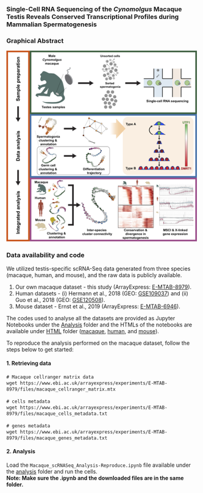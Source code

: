 ### Single-Cell RNA Sequencing of the *Cynomolgus* Macaque Testis Reveals Conserved Transcriptional Profiles during Mammalian Spermatogenesis

### Graphical Abstract
<img src="./Images/GraphicalAbstract.png" width=500>

### Data availability and code
We utilized testis-specific scRNA-Seq data generated from three species (macaque, human, and mouse), and the raw data is publicly available.
  1. Our own macaque dataset - this study (ArrayExpress: [E-MTAB-8979](https://www.ebi.ac.uk/arrayexpress/experiments/E-MTAB-8979/)).
  2. Human datasets - (i) Hermann et al., 2018 (GEO: [GSE109037](https://www.ncbi.nlm.nih.gov/geo/query/acc.cgi?acc=GSE109037)) and (ii) Guo et al., 2018 (GEO: [GSE120508](https://www.ncbi.nlm.nih.gov/geo/query/acc.cgi?acc=GSE120508)).
  3. Mouse dataset - Ernst et al., 2019 (ArrayExpress: [E-MTAB-6946](https://www.ebi.ac.uk/arrayexpress/experiments/E-MTAB-6946/)).

The codes used to analyse all the datasets are provided as Jupyter Notebooks under the [Analysis](../master/Analysis/) folder and the HTMLs of the notebooks are available under [HTML](../master/HTML/) folder ([macaque](http://htmlpreview.github.io/?https://github.com/SangrithiLab/Spermatogenesis/blob/master/HTML/Macaque_scRNASeq_Analysis.html), [human](http://htmlpreview.github.io/?https://github.com/SangrithiLab/Spermatogenesis/blob/master/HTML/Human_scRNASeq_Analysis.html), and [mouse](http://htmlpreview.github.io/?https://github.com/SangrithiLab/Spermatogenesis/blob/master/HTML/Mouse_scRNASeq_Analysis.html)). 

To reproduce the analysis performed on the macaque dataset, follow the steps below to get started:
  #### 1. Retrieving data 
  ```shellscript
# Macaque cellranger matrix data
wget https://www.ebi.ac.uk/arrayexpress/experiments/E-MTAB-8979/files/macaque_cellranger_matrix.mtx

# cells metadata
wget https://www.ebi.ac.uk/arrayexpress/experiments/E-MTAB-8979/files/macaque_cells_metadata.txt

# genes metadata
wget https://www.ebi.ac.uk/arrayexpress/experiments/E-MTAB-8979/files/macaque_genes_metadata.txt
```
  #### 2. Analysis
  Load the `Macaque_scRNASeq_Analysis-Reproduce.ipynb` file available under the [analysis](../master/Analysis/) folder and run the cells. <br>
  **Note: Make sure the .ipynb and the downloaded files are in the same folder.**

